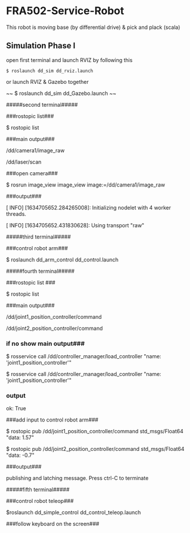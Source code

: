 # FRA502-Service-Robot
This robot is moving base (by differential drive) &amp; pick and plack (scala)

## Simulation Phase I
open first terminal and launch RVIZ by following this 

~~~~~~
$ roslaunch dd_sim dd_rviz.launch
~~~~~~

or launch RVIZ & Gazebo together

~~
$ roslaunch dd_sim dd_Gazebo.launch
~~

#####second terminal#####

###rostopic list###

$ rostopic list

###main output###

/dd/camera1/image_raw

/dd/laser/scan

###open camera###

$ rosrun image_view image_view image:=/dd/camera1/image_raw

###output###

[ INFO] [1634705652.284265008]: Initializing nodelet with 4 worker threads.

[ INFO] [1634705652.431830628]: Using transport "raw"

#####third terminal#####

###control robot arm###

$ roslaunch dd_arm_control dd_control.launch

#####fourth terminal#####

###rostopic list ###

$ rostopic list

###main output###

/dd/joint1_position_controller/command

/dd/joint2_position_controller/command

### if no show main output###
$ rosservice call /dd/controller_manager/load_controller "name: 'joint1_position_controller'"

$ rosservice call /dd/controller_manager/load_controller "name: 'joint1_position_controller'"

### output ###

ok: True

###add input to control robot arm###

$ rostopic pub /dd/joint1_position_controller/command std_msgs/Float64 "data: 1.57"

$ rostopic pub /dd/joint2_position_controller/command std_msgs/Float64 "data: -0.7"

###output###

publishing and latching message. Press ctrl-C to terminate

#####fifth terminal#####

###control robot teleop###

$roslaunch dd_simple_control dd_control_teleop.launch

###follow keyboard on the screen###
